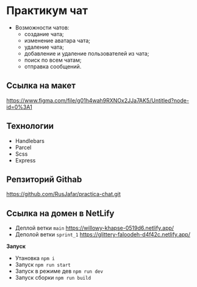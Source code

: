 # Практикум чат

- Возможности чатов:
  - создание чата;
  - изменение аватара чата;
  - удаление чата;
  - добавление и удаление пользователей из чата;
  - поиск по всем чатам;
  - отправка сообщений.
## Ссылка на макет
https://www.figma.com/file/g01h4wah9RXNOx2JJa7AK5/Untitled?node-id=0%3A1

## Технологии 
- Handlebars 
- Parcel
- Scss
- Express

##  Репзиторий  Githab  
https://github.com/RusJafar/practica-chat.git

## Ссылка на домен в NetLify
* Деплой ветки `main` 
  https://willowy-khapse-0519d6.netlify.app/
* Деполой ветки `sprint_1`
  https://glittery-faloodeh-d4f42c.netlify.app/

__Запуск__
- Утановка `npm i`
- Запуск `npm run start`
- Запуск в режиме дев `npm run dev`
- Запуск сборки `npm run build`

